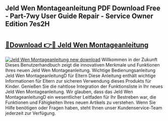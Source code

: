 ## Jeld Wen Montageanleitung PDF Download Free - Part-7wy User Guide Repair - Service Owner Edition 7es2H

# <h2><a href="http://df7e4c3.blite.top/?on=Jeld+Wen+Montageanleitung">🔗Download 👉🔴 Jeld Wen Montageanleitung</a></h2>

[![Jeld Wen Montageanleitung new download](https://i.imgur.com/lujVjoI.png)](http://df7e4c3.blite.top/?on=Jeld+Wen+Montageanleitung)
Willkommen in der Zukunft Dieses Benutzerhandbuch zeigt die innovativen Merkmale und Funktionen Ihres neuen Jeld Wen Montageanleitung. Wichtige Bedienungsanleitung Jeld Wen MontageanleitungD für Eltern Diese Anleitung enthält wichtige Informationen für Eltern zur sicheren Verwendung dieses Produkts für Kinder. Genießen Sie die nahtlose Integration der Funktionsliste in Ihr neues Jeld Wen Montageanleitung. Wir glauben, dass das Jeld Wen MontageanleitungD ein wesentlicher Leitfaden für Ihr Bestreben war, die Funktionen und Fähigkeiten Ihres neuen Artikels zu verstehen. Wenn Sie Hilfe benötigen oder Fragen haben, steht Ihnen unser Kundenservice-Team jederzeit zur Verfügung.
